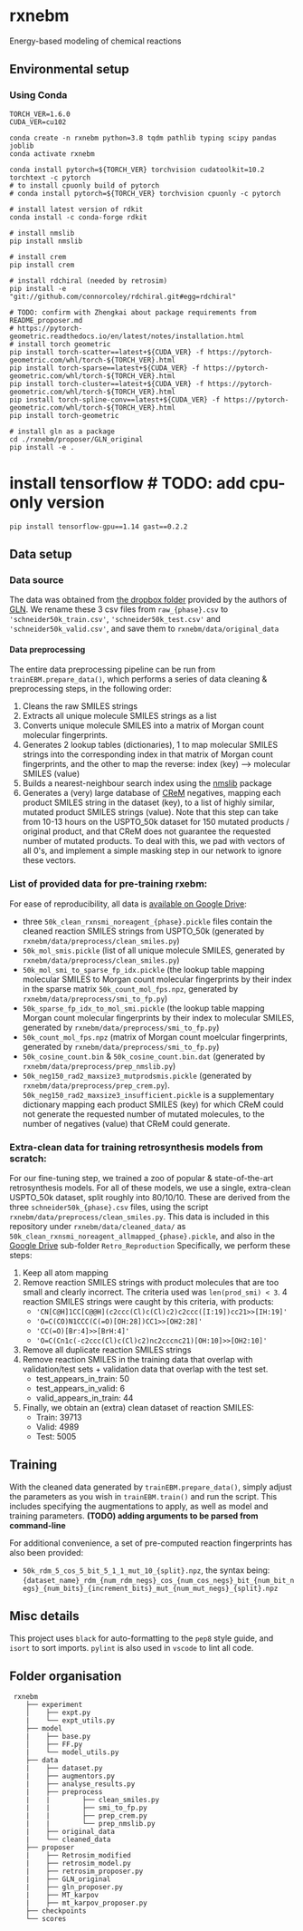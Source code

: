 # rxnebm
Energy-based modeling of chemical reactions

## Environmental setup
### Using Conda
    TORCH_VER=1.6.0
    CUDA_VER=cu102
    
    conda create -n rxnebm python=3.8 tqdm pathlib typing scipy pandas joblib 
    conda activate rxnebm
    
    conda install pytorch=${TORCH_VER} torchvision cudatoolkit=10.2 torchtext -c pytorch 
    # to install cpuonly build of pytorch
    # conda install pytorch=${TORCH_VER} torchvision cpuonly -c pytorch
    
    # install latest version of rdkit 
    conda install -c conda-forge rdkit 
    
    # install nmslib
    pip install nmslib
    
    # install crem
    pip install crem
    
    # install rdchiral (needed by retrosim) 
    pip install -e "git://github.com/connorcoley/rdchiral.git#egg=rdchiral"
    
    # TODO: confirm with Zhengkai about package requirements from README_proposer.md 
    # https://pytorch-geometric.readthedocs.io/en/latest/notes/installation.html
    # install torch geometric
    pip install torch-scatter==latest+${CUDA_VER} -f https://pytorch-geometric.com/whl/torch-${TORCH_VER}.html
    pip install torch-sparse==latest+${CUDA_VER} -f https://pytorch-geometric.com/whl/torch-${TORCH_VER}.html
    pip install torch-cluster==latest+${CUDA_VER} -f https://pytorch-geometric.com/whl/torch-${TORCH_VER}.html
    pip install torch-spline-conv==latest+${CUDA_VER} -f https://pytorch-geometric.com/whl/torch-${TORCH_VER}.html
    pip install torch-geometric
    
    # install gln as a package
    cd ./rxnebm/proposer/GLN_original
    pip install -e .
    
   # install tensorflow # TODO: add cpu-only version 
    pip install tensorflow-gpu==1.14 gast==0.2.2


## Data setup
### Data source
The data was obtained from [the dropbox folder](https://www.dropbox.com/sh/6ideflxcakrak10/AADN-TNZnuGjvwZYiLk7zvwra/schneider50k?dl=0&subfolder_nav_tracking=1) provided by the authors of [GLN](https://github.com/Hanjun-Dai/GLN). 
We rename these 3 csv files from ```raw_{phase}.csv``` to ```'schneider50k_train.csv'```, ```'schneider50k_test.csv'``` and ```'schneider50k_valid.csv'```, and save them to ```rxnebm/data/original_data``` <br>

#### Data preprocessing
The entire data preprocessing pipeline can be run from ```trainEBM.prepare_data()```, which performs a series of data cleaning & preprocessing steps, in the following order:
1. Cleans the raw SMILES strings
2. Extracts all unique molecule SMILES strings as a list
3. Converts unique molecule SMILES into a matrix of Morgan count molecular fingerprints.
4. Generates 2 lookup tables (dictionaries), 1 to map molecular SMILES strings into the corresponding index in that matrix of Morgan count fingerprints, and the other to map the reverse: index (key) --> molecular SMILES (value) 
5. Builds a nearest-neighbour search index using the [nmslib](https://github.com/DrrDom/crem) package
6. Generates a (very) large database of [CReM](https://github.com/DrrDom/crem) negatives, mapping each product SMILES string in the dataset (key), to a list of highly similar, mutated product SMILES strings (value). Note that this step can take from 10-13 hours on the USPTO_50k dataset for 150 mutated products / original product, and that CReM does not guarantee the requested number of mutated products. To deal with this, we pad with vectors of all 0's, and implement a simple masking step in our network to ignore these vectors. <br>

### List of provided data for pre-training rxebm:
For ease of reproducibility, all data is [available on Google Drive](https://drive.google.com/drive/folders/1ISXFL7SuVY_sW3z36hQfpyDMH1KF22nS?usp=sharing):
- three ```50k_clean_rxnsmi_noreagent_{phase}.pickle``` files contain the cleaned reaction SMILES strings from USPTO_50k (generated by ```rxnebm/data/preprocess/clean_smiles.py```)
- ```50k_mol_smis.pickle``` (list of all unique molecule SMILES, generated by ```rxnebm/data/preprocess/clean_smiles.py```) 
- ```50k_mol_smi_to_sparse_fp_idx.pickle``` (the lookup table mapping molecular SMILES to Morgan count molecular fingerprints by their index in the sparse matrix ```50k_count_mol_fps.npz```, generated by ```rxnebm/data/preprocess/smi_to_fp.py```) 
- ```50k_sparse_fp_idx_to_mol_smi.pickle``` (the lookup table mapping Morgan count molecular fingerprints by their index to molecular SMILES, generated by ```rxnebm/data/preprocess/smi_to_fp.py```) 
- ```50k_count_mol_fps.npz``` (matrix of Morgan count moelcular fingerprints, generated by ```rxnebm/data/preprocess/smi_to_fp.py```) 
- ```50k_cosine_count.bin``` & ```50k_cosine_count.bin.dat``` (generated by ```rxnebm/data/preprocess/prep_nmslib.py```)
- ```50k_neg150_rad2_maxsize3_mutprodsmis.pickle``` (generated by ```rxnebm/data/preprocess/prep_crem.py```). ```50k_neg150_rad2_maxsize3_insufficient.pickle``` is a supplementary dictionary mapping each product SMILES (key) for which CReM could not generate the requested number of mutated molecules, to the number of negatives (value) that CReM could generate. <br>

### Extra-clean data for training retrosynthesis models from scratch:
For our fine-tuning step, we trained a zoo of popular & state-of-the-art retrosynthesis models. For all of these models, we use a single, extra-clean USPTO_50k dataset, split roughly into 80/10/10. These are derived from the three ``` schneider50k_{phase}.csv ``` files, using the script ```rxnebm/data/preprocess/clean_smiles.py```. This data is included in this repository under ```rxnebm/data/cleaned_data/``` as ```50k_clean_rxnsmi_noreagent_allmapped_{phase}.pickle```, and also in the [Google Drive](https://drive.google.com/drive/folders/1ISXFL7SuVY_sW3z36hQfpyDMH1KF22nS?usp=sharing) sub-folder ```Retro_Reproduction``` 
Specifically, we perform these steps:
1. Keep all atom mapping
2. Remove reaction SMILES strings with product molecules that are too small and clearly incorrect. The criteria used was ```len(prod_smi) < 3```. 4 reaction SMILES strings were caught by this criteria, with products: 		
    - ```'CN[C@H]1CC[C@@H](c2ccc(Cl)c(Cl)c2)c2ccc([I:19])cc21>>[IH:19]'```
    - ```'O=C(CO)N1CCC(C(=O)[OH:28])CC1>>[OH2:28]'```
    - ```'CC(=O)[Br:4]>>[BrH:4]'```
    - ```'O=C(Cn1c(-c2ccc(Cl)c(Cl)c2)nc2cccnc21)[OH:10]>>[OH2:10]'```
3. Remove all duplicate reaction SMILES strings
4. Remove reaction SMILES in the training data that overlap with validation/test sets + validation data that overlap with the test set.
    - test_appears_in_train: 50
    - test_appears_in_valid: 6
    - valid_appears_in_train: 44
5. Finally, we obtain an (extra) clean dataset of reaction SMILES:
    - Train: 39713
    - Valid: 4989
    - Test: 5005
 
## Training
With the cleaned data generated by ```trainEBM.prepare_data()```, simply adjust the parameters as you wish in ```trainEBM.train()``` and run the script. This includes specifying the augmentations to apply, as well as model and training parameters. **(TODO) adding arguments to be parsed from command-line** <br> 

For additional convenience, a set of pre-computed reaction fingerprints has also been provided:
- ```50k_rdm_5_cos_5_bit_5_1_1_mut_10_{split}.npz```, the syntax being: ```{dataset_name}_rdm_{num_rdm_negs}_cos_{num_cos_negs}_bit_{num_bit_negs}_{num_bits}_{increment_bits}_mut_{num_mut_negs}_{split}.npz``` 

## Misc details
This project uses ``` black ``` for auto-formatting to the ``` pep8 ``` style guide, and ``` isort ``` to sort imports. ``` pylint ``` is also used in ``` vscode ``` to lint all code. 

## Folder organisation
```
 rxnebm
    ├── experiment
    │    ├── expt.py
    |    └── expt_utils.py
    ├── model
    |    ├── base.py
    │    ├── FF.py
    |    └── model_utils.py
    ├── data
    |    ├── dataset.py
    |    ├── augmentors.py
    |    ├── analyse_results.py
    |    ├── preprocess
    |    |        ├── clean_smiles.py    
    |    |        ├── smi_to_fp.py
    |    |        ├── prep_crem.py
    |    |        └── prep_nmslib.py
    |    ├── original_data  
    |    └── cleaned_data
    ├── proposer   
    |    ├── Retrosim_modified
    |    ├── retrosim_model.py
    |    ├── retrosim_proposer.py
    |    ├── GLN_original
    |    ├── gln_proposer.py
    |    ├── MT_karpov
    |    ├── mt_karpov_proposer.py
    ├── checkpoints
    └── scores
 ```
